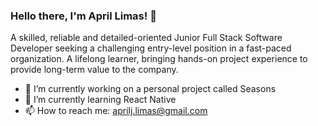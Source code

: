 ### Hello there, I'm April Limas! 👋

A skilled, reliable and detailed-oriented Junior Full Stack Software Developer seeking a challenging entry-level position in a fast-paced organization. A lifelong learner, bringing hands-on project experience to provide long-term value to the company.

- 🔭 I’m currently working on a personal project called Seasons
- 🌱 I’m currently learning React Native
- 📫 How to reach me: aprilj.limas@gmail.com

